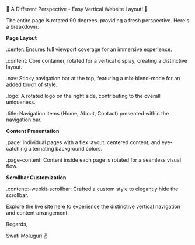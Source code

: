 🚀 A Different Perspective -  Easy Vertical Website Layout! 🚀


The entire page is rotated 90 degrees, providing a fresh perspective. Here's a breakdown:


**Page Layout**

.center: Ensures full viewport coverage for an immersive experience.

.content: Core container, rotated for a vertical display, creating a distinctive layout.

.nav: Sticky navigation bar at the top, featuring a mix-blend-mode for an added touch of style.

.logo: A rotated logo on the right side, contributing to the overall uniqueness.

.title: Navigation items (Home, About, Contact) presented within the navigation bar.


**Content Presentation**

.page: Individual pages with a flex layout, centered content, and eye-catching alternating background colors.

.page-content: Content inside each page is rotated for a seamless visual flow.


**Scrollbar Customization**

.content::-webkit-scrollbar: Crafted a custom style to elegantly hide the scrollbar.


Explore the live site [here](http://vertical-website.netlify.app/) to experience the distinctive vertical navigation and content arrangement. 

Regards,

Swati Moluguri ✌ 
